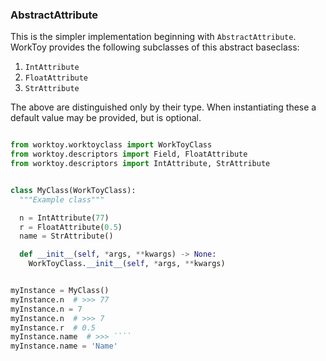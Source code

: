 
### AbstractAttribute

This is the simpler implementation beginning with ``AbstractAttribute``.
WorkToy provides the following subclasses of this abstract baseclass:

1. ``IntAttribute``
2. ``FloatAttribute``
3. ``StrAttribute``

The above are distinguished only by their type. When instantiating these
a default value may be provided, but is optional.

```python

from worktoy.worktoyclass import WorkToyClass
from worktoy.descriptors import Field, FloatAttribute
from worktoy.descriptors import IntAttribute, StrAttribute


class MyClass(WorkToyClass):
  """Example class"""

  n = IntAttribute(77)
  r = FloatAttribute(0.5)
  name = StrAttribute()

  def __init__(self, *args, **kwargs) -> None:
    WorkToyClass.__init__(self, *args, **kwargs)


myInstance = MyClass()
myInstance.n  # >>> 77
myInstance.n = 7
myInstance.n  # >>> 7
myInstance.r  # 0.5
myInstance.name  # >>> ````
myInstance.name = 'Name'
```
